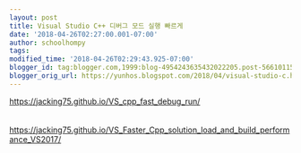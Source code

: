 ```yaml
---
layout: post
title: Visual Studio C++ 디버그 모드 실행 빠르게
date: '2018-04-26T02:27:00.001-07:00'
author: schoolhompy
tags: 
modified_time: '2018-04-26T02:29:43.925-07:00'
blogger_id: tag:blogger.com,1999:blog-4954243635432022205.post-5661011576628161967
blogger_orig_url: https://yunhos.blogspot.com/2018/04/visual-studio-c.html
---
```


https://jacking75.github.io/VS_cpp_fast_debug_run/<br /><br /><br />https://jacking75.github.io/VS_Faster_Cpp_solution_load_and_build_performance_VS2017/